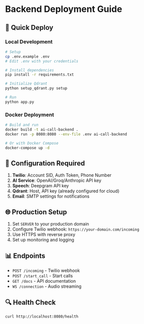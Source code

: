# Backend Deployment Guide

## 🚀 Quick Deploy

### Local Development
```bash
# Setup
cp .env.example .env
# Edit .env with your credentials

# Install dependencies
pip install -r requirements.txt

# Initialize Qdrant
python setup_qdrant.py setup

# Run
python app.py
```

### Docker Deployment
```bash
# Build and run
docker build -t ai-call-backend .
docker run -p 8080:8080 --env-file .env ai-call-backend

# Or with Docker Compose
docker-compose up -d
```

## 🔧 Configuration Required

1. **Twilio**: Account SID, Auth Token, Phone Number
2. **AI Service**: OpenAI/Groq/Anthropic API key
3. **Speech**: Deepgram API key
4. **Qdrant**: Host, API key (already configured for cloud)
5. **Email**: SMTP settings for notifications

## 🌐 Production Setup

1. Set `SERVER` to your production domain
2. Configure Twilio webhook: `https://your-domain.com/incoming`
3. Use HTTPS with reverse proxy
4. Set up monitoring and logging

## 📊 Endpoints

- `POST /incoming` - Twilio webhook
- `POST /start_call` - Start calls
- `GET /docs` - API documentation
- `WS /connection` - Audio streaming

## 🔍 Health Check

```bash
curl http://localhost:8080/health
```
